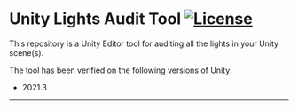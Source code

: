 # Unity Lights Audit Tool [![License](https://img.shields.io/badge/License-MIT-lightgrey.svg?style=flat)](http://mit-license.org)

This repository is a Unity Editor tool for auditing all the lights in your Unity scene(s).

The tool has been verified on the following versions of Unity:
- 2021.3

*  *  *  *  *
